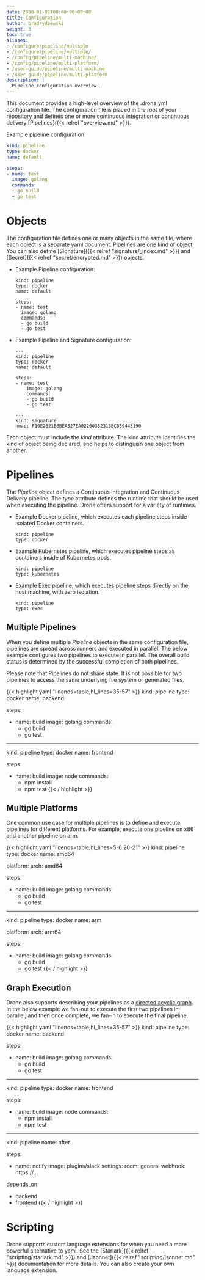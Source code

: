 ```yaml
---
date: 2000-01-01T00:00:00+00:00
title: Configuration
author: bradrydzewski
weight: 3
toc: true
aliases:
- /configure/pipeline/multiple
- /configure/pipeline/multiple/
- /config/pipeline/multi-machine/
- /config/pipeline/multi-platform/
- /user-guide/pipeline/multi-machine
- /user-guide/pipeline/multi-platform
description: |
  Pipeline configuration overview.
---
```


This document provides a high-level overview of the .drone.yml configuration file. The configuration file is placed in the root of your repository and defines one or more continuous integration or continuous delivery [Pipelines]({{< relref "overview.md" >}}).

Example pipeline configuration:

```yaml {linenos=table}
kind: pipeline
type: docker
name: default

steps:
- name: test
  image: golang
  commands:
  - go build
  - go test
```

# Objects

The configuration file defines one or many objects in the same file, where each object is a separate yaml document. Pipelines are one kind of object. You can also define [Signature]({{< relref "signature/_index.md" >}}) and [Secret]({{< relref "secret/encrypted.md" >}}) objects.

* Example Pipeline configuration:
  ```
  kind: pipeline
  type: docker
  name: default

  steps:
  - name: test
    image: golang
    commands:
    - go build
    - go test
  ```

* Example Pipeline and Signature configuration:
    ```
    ---
    kind: pipeline
    type: docker
    name: default

    steps:
    - name: test
        image: golang
        commands:
        - go build
        - go test

    ---
    kind: signature
    hmac: F10E2821BBBEA527EA02200352313BC059445190
    ```

Each object must include the _kind_ attribute. The kind attribute identifies the kind of object being declared, and helps to distinguish one object from another.

# Pipelines

The _Pipeline_ object defines a Continuous Integration and Continuous Delivery pipeline. The _type_ attribute defines the runtime that should be used when executing the pipeline. Drone offers support for a variety of runtimes.

* Example Docker pipeline, which executes each pipeline steps inside isolated Docker containers.
  ```
  kind: pipeline
  type: docker
  ```

* Example Kubernetes pipeline, which executes pipeline steps as containers inside of Kubernetes pods.
  ```
  kind: pipeline
  type: kubernetes
  ```

* Example Exec pipeline, which executes pipeline steps directly on the host machine, with zero isolation.
  ```
  kind: pipeline
  type: exec
  ```

## Multiple Pipelines

When you define multiple _Pipeline_ objects in the same configuration file, pipelines are spread across runners and executed in parallel. The below example configures two pipelines to execute in parallel. The overall build status is determined by the successful completion of both pipelines.

<div class="alert">
Please note that Pipelines do not share state. It is not possible for two pipelines to access the same underlying file system or generated files.
</div>

{{< highlight yaml "linenos=table,hl_lines=35-57" >}}
kind: pipeline
type: docker
name: backend

steps:
- name: build
  image: golang
  commands:
  - go build
  - go test

---
kind: pipeline
type: docker
name: frontend

steps:
- name: build
  image: node
  commands:
  - npm install
  - npm test
{{< / highlight >}}

## Multiple Platforms

One common use case for multiple pipelines is to define and execute pipelines for different platforms. For example, execute one pipeline on x86 and another pipeline on arm.

{{< highlight yaml "linenos=table,hl_lines=5-6 20-21" >}}
kind: pipeline
type: docker
name: amd64

platform:
  arch: amd64

steps:
- name: build
  image: golang
  commands:
  - go build
  - go test

---
kind: pipeline
type: docker
name: arm

platform:
  arch: arm64

steps:
- name: build
  image: golang
  commands:
  - go build
  - go test
{{< / highlight >}}


## Graph Execution

Drone also supports describing your pipelines as a [directed acyclic graph](https://en.wikipedia.org/wiki/Directed_acyclic_graph). In the below example we fan-out to execute the first two pipelines in parallel, and then once complete, we fan-in to execute the final pipeline.

{{< highlight yaml "linenos=table,hl_lines=35-57" >}}
kind: pipeline
type: docker
name: backend

steps:
- name: build
  image: golang
  commands:
  - go build
  - go test

---
kind: pipeline
type: docker
name: frontend

steps:
- name: build
  image: node
  commands:
  - npm install
  - npm test

---
kind: pipeline
name: after

steps:
- name: notify
  image: plugins/slack
  settings:
    room: general
    webhook: https://...

depends_on:
- backend
- frontend
{{< / highlight >}}

# Scripting

Drone supports custom language extensions for when you need a more powerful alternative to yaml. See the [Starlark]({{< relref "scripting/starlark.md" >}}) and [Jsonnet]({{< relref "scripting/jsonnet.md" >}}) documentation for more details. You can also create your own language extension.